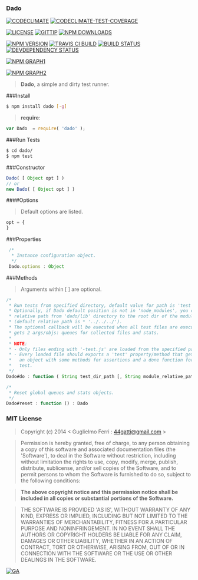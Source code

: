 ### Dado

[![CODECLIMATE](http://img.shields.io/codeclimate/github/rootslab/dado.svg?style=flat)](https://codeclimate.com/github/rootslab/dado)
[![CODECLIMATE-TEST-COVERAGE](http://img.shields.io/codeclimate/coverage/github/rootslab/dado.svg?style=flat)](https://codeclimate.com/github/rootslab/dado)

[![LICENSE](http://img.shields.io/badge/license-MIT-blue.svg?style=flat)](https://github.com/rootslab/dado#mit-license)
[![GITTIP](http://img.shields.io/gittip/rootslab.svg?style=flat)](https://www.gittip.com/rootslab/)
[![NPM DOWNLOADS](http://img.shields.io/npm/dm/dado.svg?style=flat)](http://npm-stat.com/charts.html?package=dado)

[![NPM VERSION](http://img.shields.io/npm/v/dado.svg?style=flat)](https://www.npmjs.org/package/dado)
[![TRAVIS CI BUILD](http://img.shields.io/travis/rootslab/dado.svg?style=flat)](http://travis-ci.org/rootslab/dado)
[![BUILD STATUS](http://img.shields.io/david/rootslab/dado.svg?style=flat)](https://david-dm.org/rootslab/dado)
[![DEVDEPENDENCY STATUS](http://img.shields.io/david/dev/rootslab/dado.svg?style=flat)](https://david-dm.org/rootslab/dado#info=devDependencies)

[![NPM GRAPH1](https://nodei.co/npm-dl/dado.png)](https://nodei.co/npm/dado/)

[![NPM GRAPH2](https://nodei.co/npm/dado.png?downloads=true&downloadRank=true&stars=true)](https://nodei.co/npm/dado/)

> __Dado__, a simple and dirty test runner.

###Install

```bash
$ npm install dado [-g]
```

> __require__:

```javascript
var Dado  = require( 'dado' );
```

###Run Tests

```bash
$ cd dado/
$ npm test
```

###Constructor

```javascript
Dado( [ Object opt ] )
// or
new Dado( [ Object opt ] )
```

####Options

> Default options are listed.

```javascript
opt = {
}
```

###Properties

```javascript
 /*
  * Instance configuration object.
  */
 Dado.options : Object
```

###Methods

> Arguments within [ ] are optional.

```javascript
/*
 * Run tests from specified directory, default value for path is 'test' (or './test').
 * Optionally, if Dado default position is not in 'node_modules', you can specify the
 * relative path from 'dado/lib' directory to the root dir of the module to test
 * (default relative path is * '../../../').
 * The optional callback will be executed when all test files are executed, this function
 * gets 2 args/objs: queues for collected files and stats.
 *
 * NOTE:
 * - Only files ending with '-test.js' are loaded from the specified path/dir.
 * - Every loaded file should exports a 'test' property/method that gets 2 arguments,
 *   an object with some methods for assertions and a done function for exiting from
 *   test.
 */
Dado#do : function ( String test_dir_path [, String module_relative_path [, Function callback ] ] ) : Dado

/*
 * Reset global queues and stats objects.
 */
Dado#reset : function () : Dado
```

### MIT License

> Copyright (c) 2014 &lt; Guglielmo Ferri : 44gatti@gmail.com &gt;

> Permission is hereby granted, free of charge, to any person obtaining
> a copy of this software and associated documentation files (the
> 'Software'), to deal in the Software without restriction, including
> without limitation the rights to use, copy, modify, merge, publish,
> distribute, sublicense, and/or sell copies of the Software, and to
> permit persons to whom the Software is furnished to do so, subject to
> the following conditions:

> __The above copyright notice and this permission notice shall be
> included in all copies or substantial portions of the Software.__

> THE SOFTWARE IS PROVIDED 'AS IS', WITHOUT WARRANTY OF ANY KIND,
> EXPRESS OR IMPLIED, INCLUDING BUT NOT LIMITED TO THE WARRANTIES OF
> MERCHANTABILITY, FITNESS FOR A PARTICULAR PURPOSE AND NONINFRINGEMENT.
> IN NO EVENT SHALL THE AUTHORS OR COPYRIGHT HOLDERS BE LIABLE FOR ANY
> CLAIM, DAMAGES OR OTHER LIABILITY, WHETHER IN AN ACTION OF CONTRACT,
> TORT OR OTHERWISE, ARISING FROM, OUT OF OR IN CONNECTION WITH THE
> SOFTWARE OR THE USE OR OTHER DEALINGS IN THE SOFTWARE.

[![GA](https://ga-beacon.appspot.com/UA-53998692-1/dado/Readme?pixel)](https://github.com/igrigorik/ga-beacon)